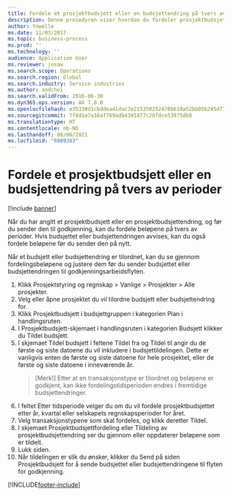 ```yaml
---
title: Fordele et prosjektbudsjett eller en budsjettendring på tvers av perioder
description: Denne prosedyren viser hvordan du fordeler prosjektbudsjettbeløp på tvers av perioder.
author: Yowelle
ms.date: 11/03/2017
ms.topic: business-process
ms.prod: ''
ms.technology: ''
audience: Application User
ms.reviewer: josaw
ms.search.scope: Operations
ms.search.region: Global
ms.search.industry: Service industries
ms.author: andchoi
ms.search.validFrom: 2016-06-30
ms.dyn365.ops.version: AX 7.0.0
ms.openlocfilehash: e35330d1cbddea41dac7e215350252470b610a52bb05b245d7794a37415dcd3c
ms.sourcegitcommit: 7f8d1e7a16af769adb43d1877c28fdce53975db8
ms.translationtype: HT
ms.contentlocale: nb-NO
ms.lasthandoff: 08/06/2021
ms.locfileid: "6989383"
---
```

# <a name="allocate-a-project-budget-or-budget-revision-across-periods"></a>Fordele et prosjektbudsjett eller en budsjettendring på tvers av perioder

[!include [banner](../../includes/banner.md)]

Når du har angitt et prosjektbudsjett eller en prosjektbudsjettendring, og før du sender den til godkjenning, kan du fordele beløpene på tvers av perioder. Hvis budsjettet eller budsjettendringen avvises, kan du også fordele beløpene før du sender den på nytt. 

Når et budsjett eller budsjettendring er tilordnet, kan du se gjennom fordelingsbeløpene og justere dem før du sender budsjettet eller budsjettendringen til godkjenningsarbeidsflyten. 

1. Klikk Prosjektstyring og regnskap > Vanlige > Prosjekter > Alle prosjekter. 
2. Velg eller åpne prosjektet du vil tilordne budsjett eller budsjettendring for. 
3. Klikk Prosjektbudsjett i budsjettgruppen i kategorien Plan i handlingsruten. 
4. I Prosjektbudsjett-skjemaet i handlingsruten i kategorien Budsjett klikker du Tildel budsjett. 
5. I skjemaet Tildel budsjett i feltene Tildel fra og Tildel til angir du de første og siste datoene du vil inkludere i budsjettildelingen. Dette er vanligvis enten de første og siste datoene for hele prosjektet, eller de første og siste datoene i inneværende år.  
   > [Merk!] Etter at en transaksjonstype er tilordnet og beløpene er godkjent, kan ikke fordelingstidsperioden endres i fremtidige budsjettendringer. 
6. I feltet Etter tidsperiode velger du om du vil fordele prosjektbudsjettet etter år, kvartal eller selskapets regnskapsperioder for året.
7. Velg transaksjonstypene som skal fordeles, og klikk deretter Tildel. 
8. I skjemaet Prosjektbudsjettfordeling eller Tildeling av prosjektbudsjettendring ser du gjennom eller oppdaterer beløpene som er tildelt. 
9. Lukk siden.
10. Når tildelingen er slik du ønsker, klikker du Send på siden Prosjektbudsjett for å sende budsjettet eller budsjettendringene til flyten for godkjenning.  




[!INCLUDE[footer-include](../../includes/footer-banner.md)]
